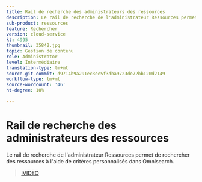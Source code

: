 ```yaml
---
title: Rail de recherche des administrateurs des ressources
description: Le rail de recherche de l'administrateur Ressources permet de rechercher des ressources à l'aide de critères personnalisés dans Omnisearch.
sub-product: ressources
feature: Rechercher
version: cloud-service
kt: 4995
thumbnail: 35842.jpg
topic: Gestion de contenu
role: Administrator
level: Intermédiaire
translation-type: tm+mt
source-git-commit: d9714b9a291ec3ee5f3dba9723de72bb120d2149
workflow-type: tm+mt
source-wordcount: '46'
ht-degree: 10%

---
```



# Rail de recherche des administrateurs des ressources

Le rail de recherche de l&#39;administrateur Ressources permet de rechercher des ressources à l&#39;aide de critères personnalisés dans Omnisearch.

>[!VIDEO](https://video.tv.adobe.com/v/35842/?quality=12&learn=on&hidetitle=true)
